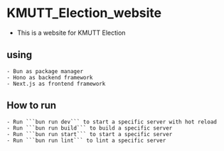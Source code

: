 # KMUTT_Election_website
 - This is a website for KMUTT Election
## using
    - Bun as package manager
    - Hono as backend framework
    - Next.js as frontend framework

## How to run
    - Run ```bun run dev``` to start a specific server with hot reload
    - Run ```bun run build``` to build a specific server
    - Run ```bun run start``` to start a specific server
    - Run ```bun run lint``` to lint a specific server